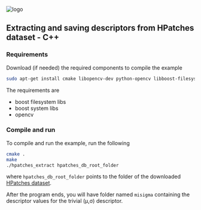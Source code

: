 ![logo](https://hpatches.github.io/assets/hpatches-logo.png "logo") 
## Extracting and saving descriptors from HPatches dataset - C++

### Requirements
Download (if needed) the required components to compile the example

```sh
sudo apt-get install cmake libopencv-dev python-opencv libboost-filesystem-dev libboost-system-dev
```

The requirements are 

- boost filesystem libs
- boost system libs
- opencv 

### Compile and run

To compile and run the example, run the following

```sh 
cmake . 
make 
./hpatches_extract hpatches_db_root_folder
```

where `hpatches_db_root_folder` points to the folder of the downloaded
[HPatches dataset](https://github.com/hpatches/hpatches-dataset).

After the program ends, you will have folder named `misigma`
containing the descriptor values for the trivial (&#956;,&#963;)
descriptor.
